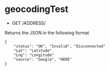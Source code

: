 # geocodingTest

* GET /ADDRESS/

Returns the JSON in the following format

	{
   	 	"status": "OK", "Invalid", "Disconnected" 
   	 	"Lat": "Latitude"
		"Lng": "Longitude"
		"source": "Google", "HERE"
	}
